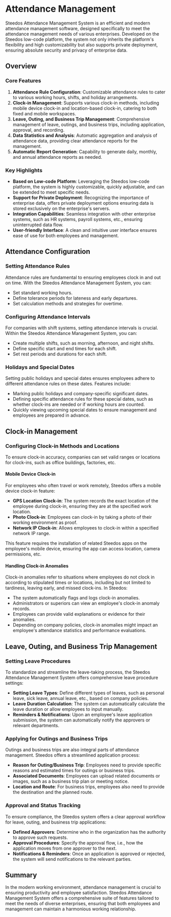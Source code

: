 # Attendance Management

Steedos Attendance Management System is an efficient and modern attendance management software, designed specifically to meet the attendance management needs of various enterprises. Developed on the Steedos low-code platform, the system not only inherits the platform's flexibility and high customizability but also supports private deployment, ensuring absolute security and privacy of enterprise data.


## Overview

### Core Features

1. **Attendance Rule Configuration**: Customizable attendance rules to cater to various working hours, shifts, and holiday arrangements.
2. **Clock-in Management**: Supports various clock-in methods, including mobile device clock-in and location-based clock-in, catering to both fixed and mobile workspaces.
3. **Leave, Outing, and Business Trip Management**: Comprehensive management of leave, outings, and business trips, including application, approval, and recording.
4. **Data Statistics and Analysis**: Automatic aggregation and analysis of attendance data, providing clear attendance reports for the management.
5. **Automatic Report Generation**: Capability to generate daily, monthly, and annual attendance reports as needed.

### Key Highlights

- **Based on Low-code Platform**: Leveraging the Steedos low-code platform, the system is highly customizable, quickly adjustable, and can be extended to meet specific needs.
- **Support for Private Deployment**: Recognizing the importance of enterprise data, offers private deployment options ensuring data is stored exclusively on the enterprise's servers.
- **Integration Capabilities**: Seamless integration with other enterprise systems, such as HR systems, payroll systems, etc., ensuring uninterrupted data flow.
- **User-friendly Interface**: A clean and intuitive user interface ensures ease of use for both employees and management.

## Attendance Configuration

### Setting Attendance Rules

Attendance rules are fundamental to ensuring employees clock in and out on time. With the Steedos Attendance Management System, you can:
- Set standard working hours.
- Define tolerance periods for lateness and early departures.
- Set calculation methods and strategies for overtime.

### Configuring Attendance Intervals

For companies with shift systems, setting attendance intervals is crucial. Within the Steedos Attendance Management System, you can:
- Create multiple shifts, such as morning, afternoon, and night shifts.
- Define specific start and end times for each shift.
- Set rest periods and durations for each shift.

### Holidays and Special Dates

Setting public holidays and special dates ensures employees adhere to different attendance rules on these dates. Features include:
- Marking public holidays and company-specific significant dates.
- Defining specific attendance rules for these special dates, such as whether clock-ins are needed or if working hours are counted.
- Quickly viewing upcoming special dates to ensure management and employees are prepared in advance.

## Clock-in Management

### Configuring Clock-in Methods and Locations

To ensure clock-in accuracy, companies can set valid ranges or locations for clock-ins, such as office buildings, factories, etc.

#### Mobile Device Clock-in

For employees who often travel or work remotely, Steedos offers a mobile device clock-in feature:
- **GPS Location Clock-in**: The system records the exact location of the employee during clock-in, ensuring they are at the specified work location.
- **Photo Clock-in**: Employees can clock-in by taking a photo of their working environment as proof.
- **Network IP Clock-in**: Allows employees to clock-in within a specified network IP range.

This feature requires the installation of related Steedos apps on the employee's mobile device, ensuring the app can access location, camera permissions, etc.

#### Handling Clock-in Anomalies

Clock-in anomalies refer to situations where employees do not clock in according to stipulated times or locations, including but not limited to tardiness, leaving early, and missed clock-ins. In Steedos:
- The system automatically flags and logs clock-in anomalies.
- Administrators or superiors can view an employee's clock-in anomaly records.
- Employees can provide valid explanations or evidence for their anomalies.
- Depending on company policies, clock-in anomalies might impact an employee's attendance statistics and performance evaluations.

## Leave, Outing, and Business Trip Management

### Setting Leave Procedures

To standardize and streamline the leave-taking process, the Steedos Attendance Management System offers comprehensive leave procedure settings:
- **Setting Leave Types**: Define different types of leaves, such as personal leave, sick leave, annual leave, etc., based on company policies.
- **Leave Duration Calculation**: The system can automatically calculate the leave duration or allow employees to input manually.
- **Reminders & Notifications**: Upon an employee's leave application submission, the system can automatically notify the approvers or relevant departments.

### Applying for Outings and Business Trips

Outings and business trips are also integral parts of attendance management. Steedos offers a streamlined application process:
- **Reason for Outing/Business Trip**: Employees need to provide specific reasons and estimated times for outings or business trips.
- **Associated Documents**: Employees can upload related documents or images, such as a business trip plan or meeting notice.
- **Location and Route**: For business trips, employees also need to provide the destination and the planned route.

### Approval and Status Tracking

To ensure compliance, the Steedos system offers a clear approval workflow for leave, outing, and business trip applications:
- **Defined Approvers**: Determine who in the organization has the authority to approve such requests.
- **Approval Procedures**: Specify the approval flow, i.e., how the application moves from one approver to the next.
- **Notifications & Reminders**: Once an application is approved or rejected, the system will send notifications to the relevant parties.

## Summary

In the modern working environment, attendance management is crucial to ensuring productivity and employee satisfaction. Steedos Attendance Management System offers a comprehensive suite of features tailored to meet the needs of diverse enterprises, ensuring that both employees and management can maintain a harmonious working relationship.
